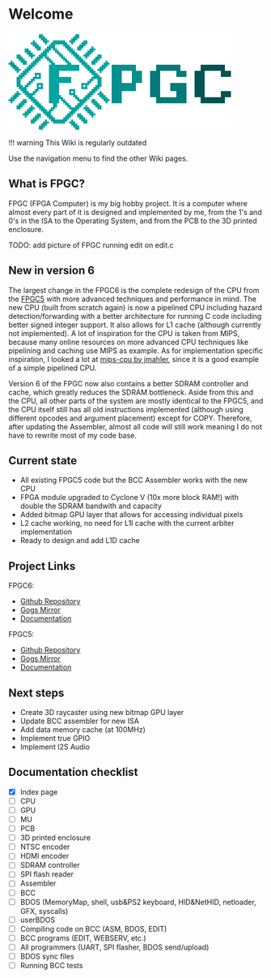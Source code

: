 # Welcome

[![FPGC Logo](images/logo_big_alpha.png)](https://www.github.com/b4rt-dev/fpgc6)

!!! warning
    This Wiki is regularly outdated

Use the navigation menu to find the other Wiki pages.

## What is FPGC?

FPGC (FPGA Computer) is my big hobby project. It is a computer where almost every part of it is designed and implemented by me, from the 1's and 0's in the ISA to the Operating System, and from the PCB to the 3D printed enclosure.

TODO: add picture of FPGC running edit on edit.c

## New in version 6

The largest change in the FPGC6 is the complete redesign of the CPU from the [FPGC5](https://github.com/b4rt-dev/FPGC5) with more advanced techniques and performance in mind. The new CPU (built from scratch again) is now a pipelined CPU including hazard detection/forwarding with a better architecture for running C code including better signed integer support. It also allows for L1 cache (although currently not implemented). A lot of inspiration for the CPU is taken from MIPS, because many online resources on more advanced CPU techniques like pipelining and caching use MIPS as example. As for implementation specific inspiration, I looked a lot at [mips-cpu by jmahler](https://github.com/jmahler/mips-cpu), since it is a good example of a simple pipelined CPU.

Version 6 of the FPGC now also contains a better SDRAM controller and cache, which greatly reduces the SDRAM bottleneck.
Aside from this and the CPU, all other parts of the system are mostly identical to the FPGC5, and the CPU itself still has all old instructions implemented (although using different opcodes and argument placement) except for COPY. Therefore, after updating the Assembler, almost all code will still work meaning I do not have to rewrite most of my code base.

## Current state

- All existing FPGC5 code but the BCC Assembler works with the new CPU
- FPGA module upgraded to Cyclone V (10x more block RAM!) with double the SDRAM bandwith and capacity
- Added bitmap GPU layer that allows for accessing individual pixels
- L2 cache working, no need for L1I cache with the current arbiter implementation
- Ready to design and add L1D cache

## Project Links

FPGC6:

- [Github Repository](https://www.github.com/b4rt-dev/FPGC6)
- [Gogs Mirror](https://www.b4rt.nl/git/bart/FPGC6-mirror)
- [Documentation](https://www.b4rt.nl/fpgc)

FPGC5:

- [Github Repository](https://github.com/b4rt-dev/FPGC5)
- [Gogs Mirror](https://www.b4rt.nl/git/bart/FPGC5-mirror)
- [Documentation](https://www.b4rt.nl/fpgc5)

## Next steps

- Create 3D raycaster using new bitmap GPU layer
- Update BCC assembler for new ISA
- Add data memory cache (at 100MHz)
- Implement true GPIO
- Implement I2S Audio

## Documentation checklist

- [x] Index page
- [ ] CPU
- [ ] GPU
- [ ] MU
- [ ] PCB
- [ ] 3D printed enclosure
- [ ] NTSC encoder
- [ ] HDMI encoder
- [ ] SDRAM controller
- [ ] SPI flash reader
- [ ] Assembler
- [ ] BCC
- [ ] BDOS (MemoryMap, shell, usb&PS2 keyboard, HID&NetHID, netloader, GFX, syscalls)
- [ ] userBDOS
- [ ] Compiling code on BCC (ASM, BDOS, EDIT)
- [ ] BCC programs (EDIT, WEBSERV, etc.)
- [ ] All programmers (UART, SPI flasher, BDOS send/upload)
- [ ] BDOS sync files
- [ ] Running BCC tests